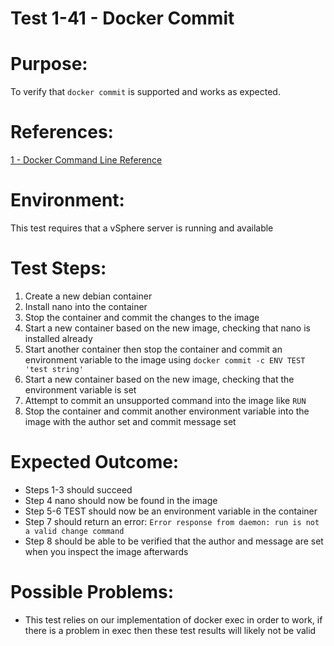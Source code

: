 Test 1-41 - Docker Commit
=======

# Purpose:
To verify that `docker commit` is supported and works as expected.

# References:
[1 - Docker Command Line Reference](https://docs.docker.com/engine/reference/commandline/commit/)

# Environment:
This test requires that a vSphere server is running and available

# Test Steps:
1. Create a new debian container
2. Install nano into the container
3. Stop the container and commit the changes to the image
4. Start a new container based on the new image, checking that nano is installed already
5. Start another container then stop the container and commit an environment variable to the image using `docker commit -c ENV TEST 'test string'`
6. Start a new container based on the new image, checking that the environment variable is set
7. Attempt to commit an unsupported command into the image like `RUN`
8. Stop the container and commit another environment variable into the image with the author set and commit message set

# Expected Outcome:
* Steps 1-3 should succeed
* Step 4 nano should now be found in the image
* Step 5-6 TEST should now be an environment variable in the container
* Step 7 should return an error:
`Error response from daemon: run is not a valid change command`
* Step 8 should be able to be verified that the author and message are set when you inspect the image afterwards

# Possible Problems:
* This test relies on our implementation of docker exec in order to work, if there is a problem in exec then these test results will likely not be valid
